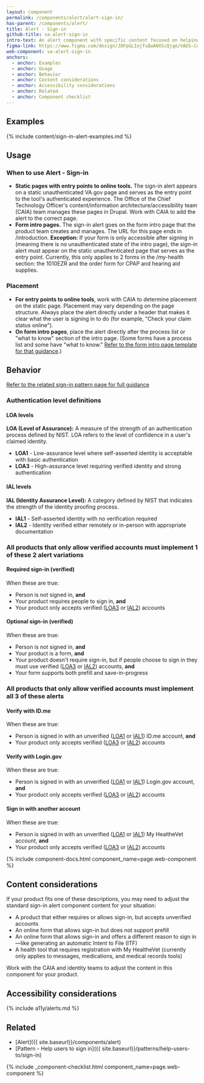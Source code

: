 ```yaml
---
layout: component
permalink: /components/alert/alert-sign-in/
has-parent: /components/alert/
title: Alert - Sign-in
github-title: va-alert-sign-in
intro-text: An alert component with specific content focused on helping users complete the sign-in process.
figma-link: https://www.figma.com/design/JDFpGLIojfuQwANXScQjqe/VADS-Component-Examples?node-id=5359-436
web-component: va-alert-sign-in
anchors:
  - anchor: Examples
  - anchor: Usage
  - anchor: Behavior
  - anchor: Content considerations
  - anchor: Accessibility considerations
  - anchor: Related
  - anchor: Component checklist
---
```


## Examples

{% include content/sign-in-alert-examples.md %}

## Usage

### When to use Alert - Sign-in

* **Static pages with entry points to online tools.** The sign-in alert appears on a static unauthenticated VA.gov page and serves as the entry point to the tool's authenticated experience. The Office of the Chief Technology Officer's content/information architecture/accessibility team (CAIA) team manages these pages in Drupal. Work with CAIA to add the alert to the correct page. 
* **Form intro pages.** The sign-in alert goes on the form intro page that the product team creates and manages. The URL for this page ends in /introduction. 
  **Exception:** If your form is only accessible after signing in (meaning there is no unauthenticated state of the intro page), the sign-in alert must appear on the static unauthenticated page that serves as the entry point. Currently, this only applies to 2 forms in the /my-health section: the 1010EZR and the order form for CPAP and hearing aid supplies.

### Placement

* **For entry points to online tools**, work with CAIA to determine placement on the static page. Placement may vary depending on the page structure. Always place the alert directly under a header that makes it clear what the user is signing in to do (for example, "Check your claim status online").
* **On form intro pages**, place the alert directly after the process list or "what to know" section of the intro page. (Some forms have a process list and some have "what to know." [Refer to the form intro page template for that guidance](https://design.va.gov/templates/forms/introduction).)

## Behavior
[Refer to the related sign-in pattern page for full guidance](https://design.va.gov/patterns/help-users-to/sign-in)

### Authentication level definitions

<h4 id="loa-levels">LOA levels</h4>

**LOA (Level of Assurance):** A measure of the strength of an authentication process defined by NIST. LOA refers to the level of confidence in a user's claimed identity.

* **LOA1** - Low-assurance level where self-asserted identity is acceptable with basic authentication
* **LOA3** - High-assurance level requiring verified identity and strong authentication

<h4 id="ial-levels">IAL levels</h4>

**IAL (Identity Assurance Level):** A category defined by NIST that indicates the strength of the identity proofing process.

* **IAL1** - Self-asserted identity with no verification required
* **IAL2** - Identity verified either remotely or in-person with appropriate documentation

### All products that only allow verified accounts must implement 1 of these 2 alert variations

#### Required sign-in (verified)

When these are true:

* Person is not signed in, **and**
* Your product requires people to sign in, **and**
* Your product only accepts verified ([LOA3](#loa-levels) or [IAL2](#ial-levels)) accounts

#### Optional sign-in (verified)

When these are true:

* Person is not signed in, **and**
* Your product is a form, **and**
* Your product doesn't require sign-in, but if people choose to sign in they must use verified ([LOA3](#loa-levels) or [IAL2](#ial-levels)) accounts, **and**
* Your form supports both prefill and save-in-progress

### All products that only allow verified accounts must implement all 3 of these alerts

#### Verify with ID.me

When these are true:

* Person is signed in with an unverified ([LOA1](#loa-levels) or [IAL1](#ial-levels)) ID.me account, **and**
* Your product only accepts verified ([LOA3](#loa-levels) or [IAL2](#ial-levels)) accounts

#### Verify with Login.gov

When these are true:

* Person is signed in with an unverified ([LOA1](#loa-levels) or [IAL1](#ial-levels)) Login.gov account, **and**
* Your product only accepts verified ([LOA3](#loa-levels) or [IAL2](#ial-levels)) accounts

#### Sign in with another account

When these are true:

* Person is signed in with an unverified ([LOA1](#loa-levels) or [IAL1](#ial-levels)) My HealtheVet account, **and**
* Your product only accepts verified ([LOA3](#loa-levels) or [IAL2](#ial-levels)) accounts

{% include component-docs.html component_name=page.web-component %}

## Content considerations

If your product fits one of these descriptions, you may need to adjust the standard sign-in alert component content for your situation:

* A product that either requires or allows sign-in, but accepts unverified accounts
* An online form that allows sign-in but does not support prefill
* An online form that allows sign-in and offers a different reason to sign in—like generating an automatic Intent to File (ITF)
* A health tool that requires registration with My HealtheVet (currently only applies to messages, medications, and medical records tools)

Work with the CAIA and identity teams to adjust the content in this component for your product.

## Accessibility considerations

{% include a11y/alerts.md %}

## Related

* [Alert]({{ site.baseurl}}/components/alert)
* [Pattern - Help users to sign in]({{ site.baseurl}}/patterns/help-users-to/sign-in)

{% include _component-checklist.html component_name=page.web-component %}
